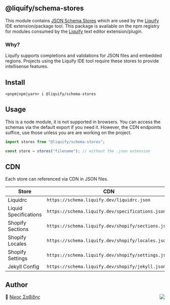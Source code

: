 ## @liquify/schema-stores

This module contains [JSON Schema Stores](https://json-schema.org/) which are used by the [Liquify](https://liquify.dev) IDE extension/package tool. This package is available on the npm registry for modules consumed by the [Liquify](https://liquify.dev) text editor extension/plugin.

### Why?

Liquify supports completions and validations for JSON files and embedded regions. Projects using the Liquify IDE tool require these stores to provide intellisense features.

## Install

```cli
<pnpm|npm|yarn> i @liquify/schema-stores
```

## Usage

This is a node module, it is not supported in browsers. You can access the schemas via the default export if you need it. However, the CDN endpoints suffice, use those unless you are are working on the project.

```js
import stores from "@liquify/schema-stores";

const store = stores("filename"); // without the .json extension
```

## CDN

Each store can referenced via CDN in JSON files.

| Store                 | CDN                                                |
| --------------------- | -------------------------------------------------- |
| Liquidrc              | `https://schema.liquify.dev/liquidrc.json`         |
| Liquid Specifications | `https://schema.liquify.dev/specifications.json`   |
| Shopify Sections      | `https://schema.liquify.dev/shopify/sections.json` |
| Shopify Locales       | `https://schema.liquify.dev/shopify/locales.json`  |
| Shopify Settings      | `https://schema.liquify.dev/shopify/settings.json` |
| Jekyll Config         | `https://schema.liquify.dev/shopify/jekyll.json`   |

## Author

🥛 [Νίκος Σαβίδης](mailto:nicos@gmx.com) <img align="right" src="https://img.shields.io/badge/-@sisselsiv-1DA1F2?logo=twitter&logoColor=fff" />
